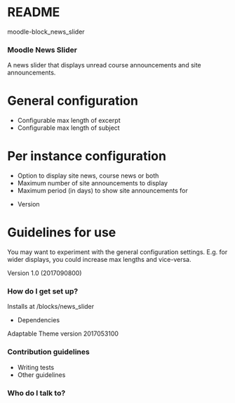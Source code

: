 # README #
moodle-block_news_slider

### Moodle News Slider ###
A news slider that displays unread course announcements and site announcements.

# General configuration #

- Configurable max length of excerpt
- Configurable max length of subject

# Per instance configuration  #

- Option to display site news, course news or both
- Maximum number of site announcements to display
- Maximum period (in days) to show site announcements for

* Version

# Guidelines for use #

You may  want to experiment with the general configuration settings. E.g. for wider displays, you could increase max lengths and vice-versa.

Version 1.0 (2017090800)

### How do I get set up? ###

Installs at <moodleroot>/blocks/news_slider

* Dependencies

Adaptable Theme version 2017053100

### Contribution guidelines ###

* Writing tests
* Other guidelines

### Who do I talk to? ###

